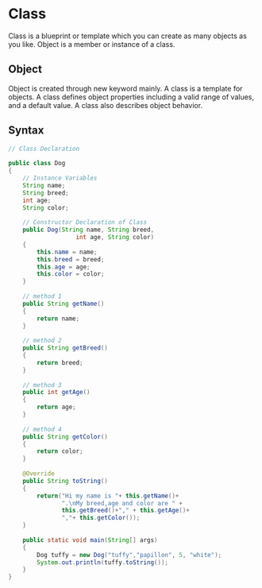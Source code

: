 # Class
Class is a blueprint or template which you can create as many objects as you like. Object is a member or instance of a class.
## Object
Object is created through new keyword mainly. A class is a template for objects. A class defines object properties including a valid range of values, and a default value.
A class also describes object behavior.

## Syntax
```java
// Class Declaration
 
public class Dog
{
    // Instance Variables
    String name;
    String breed;
    int age;
    String color;
 
    // Constructor Declaration of Class
    public Dog(String name, String breed,
                   int age, String color)
    {
        this.name = name;
        this.breed = breed;
        this.age = age;
        this.color = color;
    }
 
    // method 1
    public String getName()
    {
        return name;
    }
 
    // method 2
    public String getBreed()
    {
        return breed;
    }
 
    // method 3
    public int getAge()
    {
        return age;
    }
 
    // method 4
    public String getColor()
    {
        return color;
    }
 
    @Override
    public String toString()
    {
        return("Hi my name is "+ this.getName()+
               ".\nMy breed,age and color are " +
               this.getBreed()+"," + this.getAge()+
               ","+ this.getColor());
    }
 
    public static void main(String[] args)
    {
        Dog tuffy = new Dog("tuffy","papillon", 5, "white");
        System.out.println(tuffy.toString());
    }
}
```